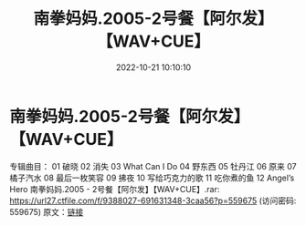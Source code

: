 ﻿---
title: 南拳妈妈.2005-2号餐【阿尔发】【WAV+CUE】
date: 2022-10-21 10:10:10
categories: WAV车载音乐、镜像
tags: 华语中文
---
# 南拳妈妈.2005-2号餐【阿尔发】【WAV+CUE】

专辑曲目：
01 破晓
02 消失
03 What Can I Do
04 野东西
05 牡丹江
06 原来
07 橘子汽水
08 最后一枚笑容
09 拂夜
10 写给巧克力的歌
11 吃你煮的鱼
12 Angel’s Hero
南拳妈妈.2005 - 2号餐【阿尔发】【WAV+CUE】.rar: https://url27.ctfile.com/f/9388027-691631348-3caa56?p=559675
(访问密码: 559675)
原文：[链接](https://blog.sina.com.cn/s/blog_1647c7e7601030zy8.html)